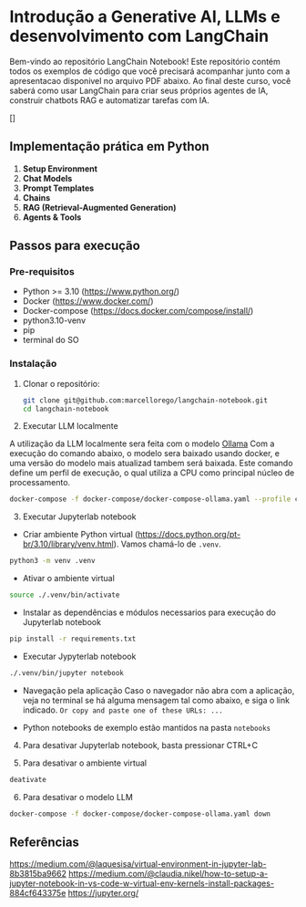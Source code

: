 # Introdução a Generative AI, LLMs e desenvolvimento com LangChain

Bem-vindo ao repositório LangChain Notebook! Este repositório contém todos os exemplos de código que você precisará acompanhar junto com a apresentacao disponivel no arquivo PDF abaixo. 
Ao final deste curso, você saberá como usar LangChain para criar seus próprios agentes de IA, construir chatbots RAG e automatizar tarefas com IA.

[]


## Implementação prática em Python

1. **Setup Environment**
2. **Chat Models**
3. **Prompt Templates**
4. **Chains**
5. **RAG (Retrieval-Augmented Generation)**
6. **Agents & Tools**

## Passos para execução

### Pre-requisitos

- Python >= 3.10 (https://www.python.org/)
- Docker (https://www.docker.com/)
- Docker-compose (https://docs.docker.com/compose/install/)
- python3.10-venv
- pip
- terminal do SO

### Instalação

1. Clonar o repositório:

   ```bash
   git clone git@github.com:marcellorego/langchain-notebook.git
   cd langchain-notebook
   ```

2. Executar LLM localmente

A utilização da LLM localmente sera feita com o modelo [Ollama](https://github.com/ollama/ollama)
Com a execução do comando abaixo, o modelo sera baixado usando docker, e uma versão do modelo mais atualizad tambem será baixada.
Este comando define um perfil de execução, o qual utiliza a CPU como principal núcleo de processamento.

  ```bash
  docker-compose -f docker-compose/docker-compose-ollama.yaml --profile cpu up
  ```

3. Executar Jupyterlab notebook

  * Criar ambiente Python virtual (https://docs.python.org/pt-br/3.10/library/venv.html). Vamos chamá-lo de `.venv`.
  
  ```bash
  python3 -m venv .venv
  ```

  * Ativar o ambiente virtual
  ```bash
  source ./.venv/bin/activate
  ```

  * Instalar as dependências e módulos necessarios para execução do Jupyterlab notebook
  ```bash
  pip install -r requirements.txt
  ```

  * Executar Jypyterlab notebook
  ```bash
  ./.venv/bin/jupyter notebook
  ```

  * Navegação pela aplicação
  Caso o navegador não abra com a aplicação, veja no terminal se há alguma mensagem tal como abaixo, e siga o link indicado.
  `Or copy and paste one of these URLs: ...`

  * Python notebooks de exemplo estão mantidos na pasta `notebooks`

4. Para desativar Jupyterlab notebook, basta pressionar CTRL+C

5. Para desativar o ambiente virtual
  ```bash
  deativate
  ```

6. Para desativar o modelo LLM
  ```bash
  docker-compose -f docker-compose/docker-compose-ollama.yaml down
  ```


## Referências
https://medium.com/@laquesisa/virtual-environment-in-jupyter-lab-8b3815ba9662
https://medium.com/@claudia.nikel/how-to-setup-a-jupyter-notebook-in-vs-code-w-virtual-env-kernels-install-packages-884cf643375e
https://jupyter.org/